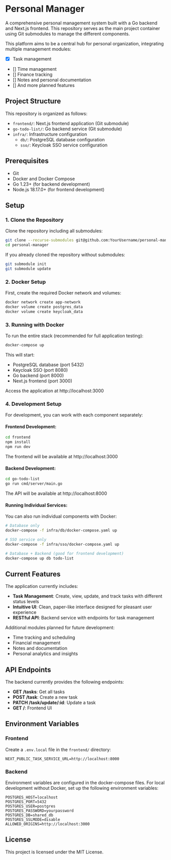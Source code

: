 # Personal Manager

A comprehensive personal management system built with a Go backend and Next.js frontend. This repository serves as the main project container using Git submodules to manage the different components.

This platform aims to be a central hub for personal organization, integrating multiple management modules:
- [x] Task management
- [] Time management
- [] Finance tracking
- [] Notes and personal documentation
- [] And more planned features

## Project Structure

This repository is organized as follows:

- `frontend/`: Next.js frontend application (Git submodule)
- `go-todo-list/`: Go backend service (Git submodule)
- `infra/`: Infrastructure configuration
  - `db/`: PostgreSQL database configuration
  - `sso/`: Keycloak SSO service configuration

## Prerequisites

- Git
- Docker and Docker Compose
- Go 1.23+ (for backend development)
- Node.js 18.17.0+ (for frontend development)

## Setup

### 1. Clone the Repository

Clone the repository including all submodules:

```bash
git clone --recurse-submodules git@github.com:YourUsername/personal-manager.git
cd personal-manager
```

If you already cloned the repository without submodules:

```bash
git submodule init
git submodule update
```

### 2. Docker Setup

First, create the required Docker network and volumes:

```bash
docker network create app-network
docker volume create postgres_data
docker volume create keycloak_data
```

### 3. Running with Docker

To run the entire stack (recommended for full application testing):

```bash
docker-compose up
```

This will start:
- PostgreSQL database (port 5432)
- Keycloak SSO (port 8080)
- Go backend (port 8000)
- Next.js frontend (port 3000)

Access the application at http://localhost:3000

### 4. Development Setup

For development, you can work with each component separately:

#### Frontend Development:

```bash
cd frontend
npm install
npm run dev
```

The frontend will be available at http://localhost:3000

#### Backend Development:

```bash
cd go-todo-list
go run cmd/server/main.go
```

The API will be available at http://localhost:8000

#### Running Individual Services:

You can also run individual components with Docker:

```bash
# Database only
docker-compose -f infra/db/docker-compose.yaml up

# SSO service only
docker-compose -f infra/sso/docker-compose.yaml up

# Database + Backend (good for frontend development)
docker-compose up db todo-list
```

## Current Features

The application currently includes:

- **Task Management**: Create, view, update, and track tasks with different status levels
- **Intuitive UI**: Clean, paper-like interface designed for pleasant user experience
- **RESTful API**: Backend service with endpoints for task management

Additional modules planned for future development:
- Time tracking and scheduling
- Financial management
- Notes and documentation
- Personal analytics and insights

## API Endpoints

The backend currently provides the following endpoints:

- **GET /tasks**: Get all tasks
- **POST /task**: Create a new task
- **PATCH /task/update/:id**: Update a task
- **GET /**: Frontend UI

## Environment Variables

### Frontend

Create a `.env.local` file in the `frontend/` directory:

```
NEXT_PUBLIC_TASK_SERVICE_URL=http://localhost:8000
```

### Backend

Environment variables are configured in the docker-compose files. For local development without Docker, set up the following environment variables:

```
POSTGRES_HOST=localhost
POSTGRES_PORT=5432
POSTGRES_USER=postgres
POSTGRES_PASSWORD=yourpassword
POSTGRES_DB=shared_db
POSTGRES_SSLMODE=disable
ALLOWED_ORIGINS=http://localhost:3000
```

## License

This project is licensed under the MIT License.